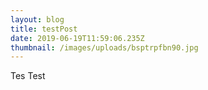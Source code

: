 ```yaml
---
layout: blog
title: testPost
date: 2019-06-19T11:59:06.235Z
thumbnail: /images/uploads/bsptrpfbn90.jpg
---
```

Tes Test
